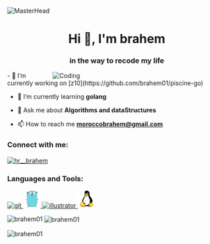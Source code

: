 ![MasterHead](https://ipfs.pixura.io/ipfs/QmVBeybzKis9idSne1KoWaaz678ZLXMBrPgnQA8dueHTzt/4000x2000__1AM_Tama_Tokyo.gif)
<h1 align="center">Hi 👋, I'm brahem</h1>
<h3 align="center">in the way to recode my life</h3>
<img align="right" alt="Coding" width="400" src="https://media.giphy.com/media/v1.Y2lkPTc5MGI3NjExdmtxbTlrOWhta2tjczBwbHM4YTJoemp5ejA4OGluMmg2ZmJtMzBrbiZlcD12MV9pbnRlcm5hbF9naWZfYnlfaWQmY3Q9Zw/xUA7bdpLxQhsSQdyog/giphy.gif">
- 🔭 I’m currently working on [z10](https://github.com/brahem01/piscine-go)

- 🌱 I’m currently learning **golang**

- 💬 Ask me about **Algorithms and dataStructures**

- 📫 How to reach me **moroccobrahem@gmail.com**

<h3 align="left">Connect with me:</h3>
<p align="left">
<a href="https://instagram.com/hr__brahem" target="blank"><img align="center" src="https://raw.githubusercontent.com/rahuldkjain/github-profile-readme-generator/master/src/images/icons/Social/instagram.svg" alt="hr__brahem" height="30" width="40" /></a>
</p>

<h3 align="left">Languages and Tools:</h3>
<p align="left"> <a href="https://git-scm.com/" target="_blank" rel="noreferrer"> <img src="https://www.vectorlogo.zone/logos/git-scm/git-scm-icon.svg" alt="git" width="40" height="40"/> </a> <a href="https://golang.org" target="_blank" rel="noreferrer"> <img src="https://raw.githubusercontent.com/devicons/devicon/master/icons/go/go-original.svg" alt="go" width="40" height="40"/> </a> <a href="https://www.adobe.com/in/products/illustrator.html" target="_blank" rel="noreferrer"> <img src="https://www.vectorlogo.zone/logos/adobe_illustrator/adobe_illustrator-icon.svg" alt="illustrator" width="40" height="40"/> </a> <a href="https://www.linux.org/" target="_blank" rel="noreferrer"> <img src="https://raw.githubusercontent.com/devicons/devicon/master/icons/linux/linux-original.svg" alt="linux" width="40" height="40"/> </a> </p>

<p><img align="left" src="https://github-readme-stats.vercel.app/api/top-langs?username=brahem01&show_icons=true&locale=en&layout=compact" alt="brahem01" /></p>

<p>&nbsp;<img align="center" src="https://github-readme-stats.vercel.app/api?username=brahem01&show_icons=true&locale=en" alt="brahem01" /></p>

<p><img align="center" src="https://github-readme-streak-stats.herokuapp.com/?user=brahem01&" alt="brahem01" /></p>

